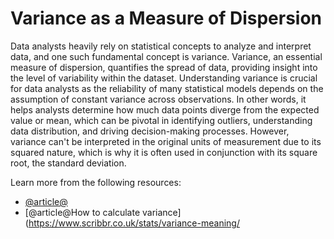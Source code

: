 # Variance as a Measure of Dispersion

Data analysts heavily rely on statistical concepts to analyze and interpret data, and one such fundamental concept is variance. Variance, an essential measure of dispersion, quantifies the spread of data, providing insight into the level of variability within the dataset. Understanding variance is crucial for data analysts as the reliability of many statistical models depends on the assumption of constant variance across observations. In other words, it helps analysts determine how much data points diverge from the expected value or mean, which can be pivotal in identifying outliers, understanding data distribution, and driving decision-making processes. However, variance can't be interpreted in the original units of measurement due to its squared nature, which is why it is often used in conjunction with its square root, the standard deviation.

Learn more from the following resources:

- [@article@](https://www.investopedia.com/terms/v/variance.asp)
- [@article@How to calculate variance](https://www.scribbr.co.uk/stats/variance-meaning/
